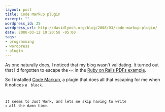 ```yaml
--- 
layout: post
title: Code Markup plugin
excerpt: ""
wordpress_id: 25
wordpress_url: http://davidlynch.org/blog/2008/03/code-markup-plugin/
date: 2008-03-12 10:20:58 -05:00
tags: 
- programming
- wordpress
- plugin
---
```

As one naturally does, I noticed that my blog wasn't validating.  It turned out that I'd forgotten to escape the <code><<</code> in the <a href="http://davidlynch.org/blog/2008/01/how-to-generate-pdfs-from-xml-using-apache-fop-in-ruby-on-rails/">Ruby on Rails PDFs example</a>.

So I installed <a href="http://www.thunderguy.com/semicolon/wordpress/code-markup-wordpress-plugin/">Code Markup</a>, a plugin that does all that escaping for me when it notices a <code><code></code> block.

It seems to Just Work, and lets me skip having to write <code>&lt;</code> all the damn time.
